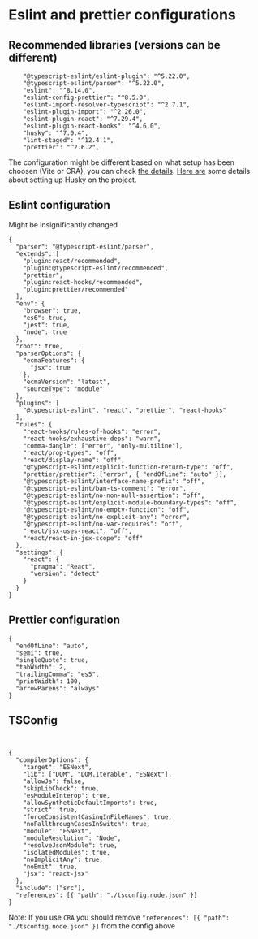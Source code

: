 # Eslint and prettier configurations

## Recommended libraries (versions can be different)

```
    "@typescript-eslint/eslint-plugin": "^5.22.0",
    "@typescript-eslint/parser": "^5.22.0",
    "eslint": "^8.14.0",
    "eslint-config-prettier": "^8.5.0",
    "eslint-import-resolver-typescript": "^2.7.1",
    "eslint-plugin-import": "^2.26.0",
    "eslint-plugin-react": "^7.29.4",
    "eslint-plugin-react-hooks": "^4.6.0",
    "husky": "^7.0.4",
    "lint-staged": "^12.4.1",
    "prettier": "^2.6.2",
```
The configuration might be different based on what setup has been choosen (Vite or CRA), you can check [the details](https://www.npmjs.com/package/eslint-plugin-react-hooks).
[Here are](https://www.freecodecamp.org/news/how-to-add-commit-hooks-to-git-with-husky-to-automate-code-tasks/) some details about setting up Husky on the project.


## Eslint configuration
Might be insignificantly changed
```
{
  "parser": "@typescript-eslint/parser",
  "extends": [
    "plugin:react/recommended",
    "plugin:@typescript-eslint/recommended",
    "prettier",
    "plugin:react-hooks/recommended",
    "plugin:prettier/recommended"
  ],
  "env": {
    "browser": true,
    "es6": true,
    "jest": true,
    "node": true
  },
  "root": true,
  "parserOptions": {
    "ecmaFeatures": {
      "jsx": true
    },
    "ecmaVersion": "latest",
	"sourceType": "module"
  },
  "plugins": [
    "@typescript-eslint", "react", "prettier", "react-hooks"
  ],
  "rules": {
    "react-hooks/rules-of-hooks": "error",
    "react-hooks/exhaustive-deps": "warn",
    "comma-dangle": ["error", "only-multiline"],
    "react/prop-types": "off",
    "react/display-name": "off",
    "@typescript-eslint/explicit-function-return-type": "off",
    "prettier/prettier": ["error", { "endOfLine": "auto" }],
    "@typescript-eslint/interface-name-prefix": "off",
    "@typescript-eslint/ban-ts-comment": "error",
    "@typescript-eslint/no-non-null-assertion": "off",
    "@typescript-eslint/explicit-module-boundary-types": "off",
    "@typescript-eslint/no-empty-function": "off",
    "@typescript-eslint/no-explicit-any": "error",
    "@typescript-eslint/no-var-requires": "off",
    "react/jsx-uses-react": "off",
    "react/react-in-jsx-scope": "off"
  },
  "settings": {
    "react": {
      "pragma": "React",
      "version": "detect"
    }
  }
}
```

## Prettier configuration
```
{
  "endOfLine": "auto",
  "semi": true,
  "singleQuote": true,
  "tabWidth": 2,
  "trailingComma": "es5",
  "printWidth": 100,
  "arrowParens": "always"
}
```

## TSConfig

```


{
  "compilerOptions": {
    "target": "ESNext",
    "lib": ["DOM", "DOM.Iterable", "ESNext"],
    "allowJs": false,
    "skipLibCheck": true,
    "esModuleInterop": true,
    "allowSyntheticDefaultImports": true,
    "strict": true,
    "forceConsistentCasingInFileNames": true,
    "noFallthroughCasesInSwitch": true,
    "module": "ESNext",
    "moduleResolution": "Node",
    "resolveJsonModule": true,
    "isolatedModules": true,
    "noImplicitAny": true,
    "noEmit": true,
    "jsx": "react-jsx"
  },
  "include": ["src"],
  "references": [{ "path": "./tsconfig.node.json" }]
}
```
Note: If you use ```CRA``` you should remove ```"references": [{ "path": "./tsconfig.node.json" }]``` from the config above
